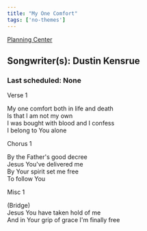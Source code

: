 ```yaml
---
title: "My One Comfort"
tags: ['no-themes']
---
```


[Planning Center](https://services.planningcenteronline.com/songs/17965733)

## Songwriter(s): Dustin Kensrue
### Last scheduled: None          

Verse 1  
  
My one comfort both in life and death  
Is that I am not my own  
I was bought with blood and I confess  
I belong to You alone  
  
Chorus 1  
  
By the Father's good decree  
Jesus You've delivered me  
By Your spirit set me free  
To follow You  
  
Misc 1  
  
(Bridge)  
Jesus You have taken hold of me  
And in Your grip of grace I'm finally free
